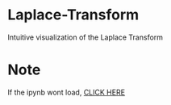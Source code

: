 # Laplace-Transform
Intuitive visualization of the Laplace Transform

# Note
If the ipynb wont load, [CLICK HERE](https://nbviewer.jupyter.org/)
